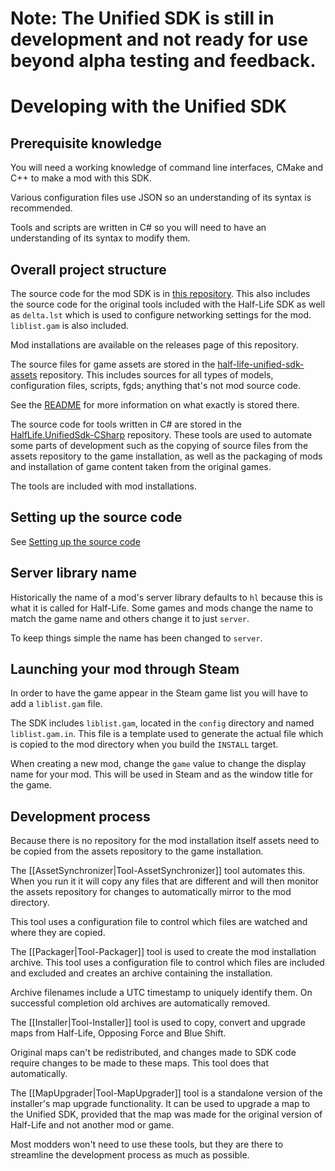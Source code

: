 # **Note**: The Unified SDK is still in development and not ready for use beyond alpha testing and feedback.

# Developing with the Unified SDK

## Prerequisite knowledge

You will need a working knowledge of command line interfaces, CMake and C++ to make a mod with this SDK.

Various configuration files use JSON so an understanding of its syntax is recommended.

Tools and scripts are written in C# so you will need to have an understanding of its syntax to modify them.

## Overall project structure

The source code for the mod SDK is in [this repository](https://github.com/SamVanheer/halflife-unified-sdk). This also includes the source code for the original tools included with the Half-Life SDK as well as `delta.lst` which is used to configure networking settings for the mod. `liblist.gam` is also included.

Mod installations are available on the releases page of this repository.

The source files for game assets are stored in the [half-life-unified-sdk-assets](https://github.com/SamVanheer/halflife-unified-sdk-assets) repository. This includes sources for all types of models, configuration files, scripts, fgds; anything that's not mod source code.

See the [README](https://github.com/SamVanheer/halflife-unified-sdk-assets/blob/master/README.md) for more information on what exactly is stored there.

The source code for tools written in C# are stored in the [HalfLife.UnifiedSdk-CSharp](https://github.com/SamVanheer/HalfLife.UnifiedSdk-CSharp) repository. These tools are used to automate some parts of development such as the copying of source files from the assets repository to the game installation, as well as the packaging of mods and installation of game content taken from the original games.

The tools are included with mod installations.

## Setting up the source code

See [Setting up the source code](/BUILDING.md)

## Server library name

Historically the name of a mod's server library defaults to `hl` because this is what it is called for Half-Life. Some games and mods change the name to match the game name and others change it to just `server`.

To keep things simple the name has been changed to `server`.

## Launching your mod through Steam

In order to have the game appear in the Steam game list you will have to add a `liblist.gam` file.

The SDK includes `liblist.gam`, located in the `config` directory and named `liblist.gam.in`. This file is a template used to generate the actual file which is copied to the mod directory when you build the `INSTALL` target.

When creating a new mod, change the `game` value to change the display name for your mod. This will be used in Steam and as the window title for the game.

## Development process

Because there is no repository for the mod installation itself assets need to be copied from the assets repository to the game installation.

The [[AssetSynchronizer|Tool-AssetSynchronizer]] tool automates this. When you run it it will copy any files that are different and will then monitor the assets repository for changes to automatically mirror to the mod directory.

This tool uses a configuration file to control which files are watched and where they are copied.

The [[Packager|Tool-Packager]] tool is used to create the mod installation archive. This tool uses a configuration file to control which files are included and excluded and creates an archive containing the installation.

Archive filenames include a UTC timestamp to uniquely identify them. On successful completion old archives are automatically removed.

The [[Installer|Tool-Installer]] tool is used to copy, convert and upgrade maps from Half-Life, Opposing Force and Blue Shift.

Original maps can't be redistributed, and changes made to SDK code require changes to be made to these maps. This tool does that automatically.

The [[MapUpgrader|Tool-MapUpgrader]] tool is a standalone version of the installer's map upgrade functionality. It can be used to upgrade a map to the Unified SDK, provided that the map was made for the original version of Half-Life and not another mod or game.

Most modders won't need to use these tools, but they are there to streamline the development process as much as possible.
